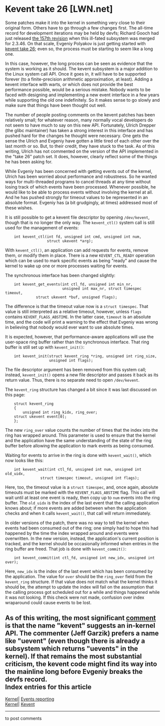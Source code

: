 # Kevent take 26 [LWN.net]

Some patches make it into the kernel in something very close to their original form. Others have to go through a few changes first. The all-time record for development iterations may be held by devfs; Richard Gooch had just released [the 157th revision](http://lwn.net/2000/0217/a/devfs-157.html) when this ill-fated subsystem was merged for 2.3.46. On that scale, Evgeniy Polyakov is just getting started with [kevent take 26](http://lwn.net/Articles/213631/); even so, the process must be starting to seem like a long one. 

In this case, however, the long process can be seen as evidence that the system is working as it should. The kevent subsystem is a major addition to the Linux system call API. Once it goes in, it will have to be supported forever (to a finite-precision arithmetic approximation, at least). Adding a kevent interface with warts, or which does not provide the best performance possible, would be a serious mistake. Nobody wants to be faced with designing and implementing a new event interface in a few years while supporting the old one indefinitely. So it makes sense to go slowly and make sure that things have been thought out well. 

The number of people posting comments on the kevent patches has been relatively small; for whatever reason, many normally vocal developers do not seem to have much to say on this new API. Fortunately, Ulrich Drepper (the glibc maintainer) has taken a strong interest in this interface and has pushed hard for the changes he thought were necessary. One gets the sense the Ulrich and Evgeniy have gotten a little tired of each other over the last month or so. But, to their credit, they have stuck to the task. As of this writing, Ulrich has not commented on the version of the API implemented in the "take 26" patch set. It does, however, clearly reflect some of the things he has been asking for. 

While Evgeniy has been concerned with getting events out of the kernel, Ulrich has been worried about performance and robustness. So he wanted ways for multi-threaded programs to cancel threads at any time without losing track of which events have been processed. Whenever possible, he would like to be able to process events without involving the kernel at all. And he has pushed strongly for timeout values to be represented in an absolute format. Evgeniy has (a bit grudgingly, at times) addressed most of these wishes. 

It is still possible to get a kevent file descriptor by opening `/dev/kevent`, though that is no longer the only way. The `kevent_ctl()` system call is still used for the management of events: 
    
    
        int kevent_ctl(int fd, unsigned int cmd, unsigned int num, 
                       struct ukevent *arg);
    

With `kevent_ctl()`, an application can add requests for events, remove them, or modify them in place. There is a new `KEVENT_CTL_READY` operation which can be used to mark specific events as being "ready" and cause the kernel to wake up one or more processes waiting for events. 

The synchronous interface has been changed slightly: 
    
    
        int kevent_get_events(int ctl_fd, unsigned int min_nr, 
                              unsigned int max_nr, struct timespec timeout, 
    			  struct ukevent *buf, unsigned flags);
    

The difference is that the timeout value now is a `struct timespec`. That value is still interpreted as a relative timeout, however, unless `flags` contains `KEVENT_FLAGS_ABSTIME`. In the latter case, `timeout` is an absolute time, and the code will print a warning to the effect that Evgeniy was wrong in believing that nobody would ever want to use absolute times. 

It is expected, however, that performance-aware applications will use the user-space ring buffer rather than the synchronous interface. That ring buffer is still set up with `kevent_init()`: 
    
    
        int kevent_init(struct kevent_ring *ring, unsigned int ring_size,
                        unsigned int flags);
    

The file descriptor argument has been removed from this system call; instead, `kevent_init()` opens a new file descriptor and passes it back as its return value. Thus, there is no separate need to open `/dev/kevent`. 

The `kevent_ring` structure has changed a bit since it was last discussed on this page: 
    
    
        struct kevent_ring
        {
            unsigned int ring_kidx, ring_over;
       	struct ukevent event[0];
        };
    

The new `ring_over` value counts the number of times that the index into the ring has wrapped around. This parameter is used to ensure that the kernel and the application have the same understanding of the state of the ring buffer before allowing the application to mark events as being consumed. 

Waiting for events to arrive in the ring is done with `kevent_wait()`, which now looks like this: 
    
    
        int kevent_wait(int ctl_fd, unsigned int num, unsigned int old_uidx, 
     	            struct timespec timeout, unsigned int flags);
    

Here, too, the timeout value is a `struct timespec`, and, once again, absolute timeouts must be marked with the `KEVENT_FLAGS_ABSTIME` flag. This call will wait until at least one event is ready, then copy up to `num` events into the ring buffer. The `old_uidx` is the index of the last event that the calling application knows about; if more events are added between when the application checks and when it calls `kevent_wait()`, that call will return immediately. 

In older versions of the patch, there was no way to tell the kernel when events had been consumed out of the ring; one simply had to hope this had happened by the time the index wrapped around and events were overwritten. In the new version, instead, the application's current position is tracked, and the kernel should be occasionally informed when entries in the ring buffer are freed. That job is done with `kevent_commit()`: 
    
    
        int kevent_commit(int ctl_fd, unsigned int new_idx, unsigned int over);
    

Here, `new_idx` is the index of the last event which has been consumed by the application. The value for `over` should be the `ring_over` field from the `kevent_ring` structure. If that value does not match what the kernel thinks it should be, the attempt to update the index will fail on the assumption that the calling process got scheduled out for a while and things happened while it was not looking. If this check were not made, confusion over index wraparound could cause events to be lost. 

As of this writing, the most significant [comment](/Articles/213681/) is that the name "kevent" suggests an in-kernel API. The commenter (Jeff Garzik) prefers a name like "uevent" (even though there is already a subsystem which returns "uevents" in the kernel). If that remains the most substantial criticism, the kevent code might find its way into the mainline long before Evgeniy breaks the devfs record.  
Index entries for this article  
---  
[Kernel](/Kernel/Index)| [Events reporting](/Kernel/Index#Events_reporting)  
[Kernel](/Kernel/Index)| [Kevent](/Kernel/Index#Kevent)  
  


* * *

to post comments 

